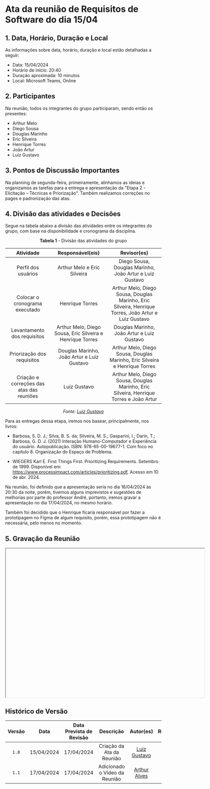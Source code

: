 # Ata da reunião de Requisitos de Software do dia 15/04

## 1. Data, Horário, Duração e Local
As informações sobre data, horário, duração e local estão detalhadas a seguir:

- Data: 15/04/2024
- Horário de início: 20:40
- Duração aproximada: 10 minutos
- Local: Microsoft Teams, Online

## 2. Participantes
Na reunião, todos os integrantes do grupo participaram, sendo então os presentes:

- Arthur Melo
- Diego Sousa
- Douglas Marinho
- Eric Silveira
- Henrique Torres
- João Artur
- Luiz Gustavo

## 3. Pontos de Discussão Importantes
Na planning de segunda-feira, primeiramente, alinhamos as ideias e organizamos as tarefas para a entrega e apresentação da "Etapa 2 - Elicitação – Técnicas e Priorização". Também realizamos correções no pages e padronização das atas.

## 4. Divisão das atividades e Decisões

Segue na tabela abaixo a divisão das atividades entre os integrantes do grupo, com base na disponibilidade e cronograma da disciplina.

<center>

**Tabela 1** - Divisão das atividades do grupo

| Atividade | Responsável(eis) | Revisor(es) |
| :------: | :------: | :------: |
| Perfil dos usuários | Arthur Melo e Eric Silveira | Diego Sousa, Douglas Marinho, João Artur e Luiz Gustavo |
| Colocar o cronograma executado | Henrique Torres | Arthur Melo, Diego Sousa, Douglas Marinho, Eric Silveira, Henrique Torres, João Artur e Luiz Gustavo |
| Levantamento dos requisitos | Arthur Melo, Diego Sousa, Eric Silveira e Henrique Torres | Douglas Marinho, João Artur e Luiz Gustavo | 
| Priorização dos requisitos | Douglas Marinho, João Artur e Luiz Gustavo | Arthur Melo, Diego Sousa, Douglas Marinho, Eric Silveira e Henrique Torres |
| Criação e correções das atas das reuniões | Luiz Gustavo | Arthur Melo, Diego Sousa, Douglas Marinho, Eric Silveira, Henrique Torres e João Artur |

_Fonte: [Luiz Gustavo](https://github.com/LuizGust4vo)_

</center>

Para as entregas dessa etapa, iremos nos basear, principalmente, nos livros:

- Barbosa, S. D. J.; Silva, B. S. da; Silveira, M. S.; Gasparini, I.; Darin, T.; Barbosa, G. D. J. (2021)
Interação Humano-Computador e Experiência do usuário. Autopublicação. ISBN: 978-65-00-19677-1. Com foco no capítulo 8. Organização do Espaço de Problema.

- WIEGERS Karl E. First Things First: Prioritizing Requirements. Setembro de 1999. Disponível em: https://www.processimpact.com/articles/prioritizing.pdf, Acesso em 10 de abr. 2024.

Na reunião, foi definido que a apresentação seria no dia 16/04/2024 às 20:30 da noite, porém, tivemos alguns imprevistos e sugestões de melhorias por parte do professor André, portanto, iremos gravar a apresentação no dia 17/04/2024, no mesmo horário.

Também foi decidido que o Henrique ficaria responsável por fazer a prototipagem no Figma de algum requisito, porém, essa prototipagem não é necessária, pelo menos no momento.

## 5. Gravação da Reunião
<iframe src="" width="640" height="480" allow="autoplay"></iframe>

## <a> Histórico de Versão </a>

| Versão | Data | Data Prevista de Revisão | Descrição | Autor(es) | Revisor(es) |
| :------: | :----------: | :-----------: | :-----------: | :---------: | :---------: |
| `1.0` | 15/04/2024 | 17/04/2024 | Criação da Ata da Reunião | [Luiz Gustavo](https://github.com/LuizGust4vo) | [Arthur Alves](https://github.com/arthrok) |
| `1.1` | 17/04/2024 | 17/04/2024 | Adicionado o Vídeo da Reunião | [Arthur Alves](https://github.com/arthrok) | [Luiz Gustavo](https://github.com/LuizGust4vo) |
